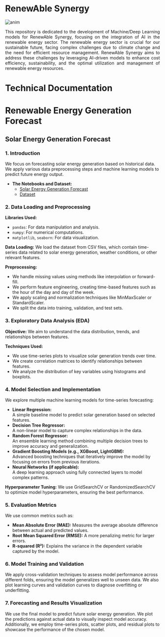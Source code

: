 # RenewAble Synergy

![anim](https://images.ncsl.org/image/upload/c_fill,g_auto,w_1100/f_auto,q_auto/v1676057138/website/NU-solar-wind-turbine-clean-energy-498769592_1x.jpg)

<p align="justify">
This repository is dedicated to the development of Machine/Deep Learning models for RenewAble Synergy, focusing on the integration of AI in the renewable energy sector. The renewable energy sector is crucial for our sustainable future, facing complex challenges due to climate change and the need for efficient resource management. RenewAble Synergy aims to address these challenges by leveraging AI-driven models to enhance cost efficiency, sustainability, and the optimal utilization and management of renewable energy resources.
</p>

# Technical Documentation
# Renewable Energy Generation Forecast

## Solar Energy Generation Forecast

### 1. Introduction
We focus on forecasting solar energy generation based on historical data. We apply various data preprocessing steps and machine learning models to predict future energy output.

- **The Notebooks and Dataset:**
  - [Solar Energy Generation Forecast](https://github.com/SuMayaBee/RenewAble-Synergy/blob/main/Renewable%20Energy%20Generation%20Forecast/Solar%20Energy%20Generation%20Forecast/Solar%20energy%20generation%20forecast.ipynb)
  - [Dataset](https://github.com/SuMayaBee/RenewAble-Synergy/tree/main/Renewable%20Energy%20Generation%20Forecast/Solar%20Energy%20Generation%20Forecast/Dataset)

### 2. Data Loading and Preprocessing

**Libraries Used:**
- `pandas`: For data manipulation and analysis.
- `numpy`: For numerical computations.
- `matplotlib`, `seaborn`: For data visualization.

**Data Loading:**
We load the dataset from CSV files, which contain time-series data related to solar energy generation, weather conditions, or other relevant features.

**Preprocessing:**
- We handle missing values using methods like interpolation or forward-fill.
- We perform feature engineering, creating time-based features such as the hour of the day and day of the week.
- We apply scaling and normalization techniques like MinMaxScaler or StandardScaler.
- We split the data into training, validation, and test sets.

### 3. Exploratory Data Analysis (EDA)

**Objective:** We aim to understand the data distribution, trends, and relationships between features.

**Techniques Used:**
- We use time-series plots to visualize solar generation trends over time.
- We create correlation matrices to identify relationships between features.
- We analyze the distribution of key variables using histograms and boxplots.

### 4. Model Selection and Implementation
We explore multiple machine learning models for time-series forecasting:

- **Linear Regression:**  
  A simple baseline model to predict solar generation based on selected features.
- **Decision Tree Regressor:**  
  A non-linear model to capture complex relationships in the data.
- **Random Forest Regressor:**  
  An ensemble learning method combining multiple decision trees to improve accuracy and generalization.
- **Gradient Boosting Models (e.g., XGBoost, LightGBM):**  
  Advanced boosting techniques that iteratively improve the model by focusing on errors from previous iterations.
- **Neural Networks (if applicable):**  
  A deep learning approach using fully connected layers to model complex patterns.

**Hyperparameter Tuning:**
We use GridSearchCV or RandomizedSearchCV to optimize model hyperparameters, ensuring the best performance.

### 5. Evaluation Metrics
We use common metrics such as:
- **Mean Absolute Error (MAE):** Measures the average absolute difference between actual and predicted values.
- **Root Mean Squared Error (RMSE):** A more penalizing metric for larger errors.
- **R-squared (R²):** Explains the variance in the dependent variable captured by the model.

### 6. Model Training and Validation
We apply cross-validation techniques to assess model performance across different folds, ensuring the model generalizes well to unseen data. We also plot learning curves and validation curves to diagnose overfitting or underfitting.

### 7. Forecasting and Results Visualization
We use the final model to predict future solar energy generation. We plot the predictions against actual data to visually inspect model accuracy. Additionally, we employ time-series plots, scatter plots, and residual plots to showcase the performance of the chosen model.
